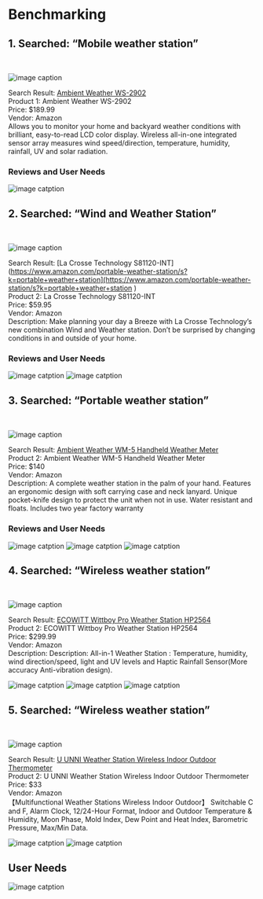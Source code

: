 # Benchmarking

## 1. Searched: “Mobile weather station”
<br>

![image caption](Pictures/Product_1.png)


Search Result: [Ambient Weather WS-2902](https://www.amazon.com/portable-weather-station/s?k=portable+weather+station)
<br>
Product 1: Ambient Weather WS-2902
<br>
Price: $189.99
<br>
Vendor: Amazon
<br>
Allows you to monitor your home and backyard weather conditions with brilliant, easy-to-read LCD color display. Wireless all-in-one integrated sensor array measures wind speed/direction, temperature, humidity, rainfall, UV and solar radiation.

### Reviews and User Needs

![image catption](Pictures/Reviews.png)

## 2. Searched: “Wind and Weather Station”
<br>

![image caption](Pictures/Product_2.png)


Search Result: [La Crosse Technology S81120-INT](https://www.amazon.com/portable-weather-station/s?k=portable+weather+station](https://www.amazon.com/portable-weather-station/s?k=portable+weather+station )
<br>
Product 2: La Crosse Technology S81120-INT
<br>
Price: $59.95
<br>
Vendor: Amazon
<br>
Description: Make planning your day a Breeze with La Crosse Technology’s new combination Wind and Weather station. Don’t be surprised by changing conditions in and outside of your home.

### Reviews and User Needs

![image catption](Pictures/Reviews_2.png)
![image catption](Pictures/Reviews_3.png)

## 3. Searched: “Portable weather station”
<br>

![image caption](Pictures/Product_3.png)


Search Result: [Ambient Weather WM-5 Handheld Weather Meter ](https://www.amazon.com/portable-weather-station/s?k=portable+weather+station)
<br>
Product 2: Ambient Weather WM-5 Handheld Weather Meter
<br>
Price: $140
<br>
Vendor: Amazon
<br>
Description: A complete weather station in the palm of your hand. Features an ergonomic design with soft carrying case and neck lanyard. Unique pocket-knife design to protect the unit when not in use. Water resistant and floats. Includes two year factory warranty

### Reviews and User Needs

![image catption](Pictures/Reviews_4.png)
![image catption](Pictures/Reviews_5.png)
![image catption](Pictures/Reviews_6.png)

## 4. Searched: “Wireless weather station”
<br>

![image caption](Pictures/Product_4.png)


Search Result: [ECOWITT Wittboy Pro Weather Station HP2564](https://www.amazon.com/s?k=wireless+weather+station&i=industrial&crid=CRJ8Y3HICIXV&sprefix=wireless+weather+station%2Cindustrial%2C124&ref=nb_sb_noss_2)
<br>
Product 2: ECOWITT Wittboy Pro Weather Station HP2564
<br>
Price: $299.99
<br>
Vendor: Amazon
<br>
Description: Description: All-in-1 Weather Station : Temperature, humidity, wind direction/speed, light and UV levels and Haptic Rainfall Sensor(More accuracy Anti-vibration design).

![image catption](Pictures/Reviews_7.png)
![image catption](Pictures/Reviews_8.png)
![image catption](Pictures/Reviews_9.png)

## 5. Searched: “Wireless weather station”
<br>

![image caption](Pictures/Product_5.png)


Search Result: [U UNNI Weather Station Wireless Indoor Outdoor Thermometer ](https://www.amazon.com/s?k=wireless+weather+station&i=industrial&crid=CRJ8Y3HICIXV&sprefix=wireless+weather+station%2Cindustrial%2C124&ref=nb_sb_noss_2)
<br>
Product 2: U UNNI Weather Station Wireless Indoor Outdoor Thermometer
<br>
Price: $33
<br>
Vendor: Amazon
<br>
【Multifunctional Weather Stations Wireless Indoor Outdoor】 Switchable C and F, Alarm Clock, 12/24-Hour Format, Indoor and Outdoor Temperature & Humidity, Moon Phase, Mold Index, Dew Point and Heat Index, Barometric Pressure, Max/Min Data. 

![image catption](Pictures/Reviews_10.png)
![image catption](Pictures/Reviews_11.png)

## User Needs

![image catption](User_Needs.png)
